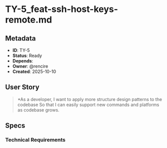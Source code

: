 # TY-5_feat-ssh-host-keys-remote.md
## Metadata
- **ID**: TY-5
- **Status**: Ready
- **Depends**:
- **Owner**: @rencire
- **Created**: 2025-10-10

## User Story
> *As a developer,
> I want to apply more structure design patterns to the codebase
> So that I can easily support new commands and platforms as codebase grows.

## Specs
### Technical Requirements
